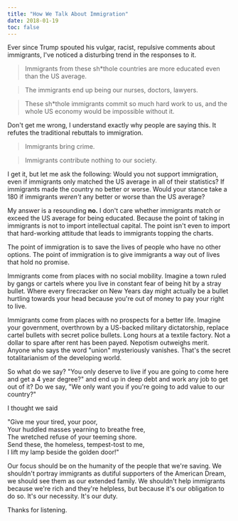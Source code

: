 ```yaml
---
title: "How We Talk About Immigration"
date: 2018-01-19
toc: false
---
```


Ever since Trump spouted his vulgar, racist, repulsive comments about immigrants, I've noticed a disturbing trend in the responses to it. 

> Immigrants from these sh*thole countries are more educated even than the US average.

> The immigrants end up being our nurses, doctors, lawyers.

> These sh*thole immigrants commit so much hard work to us, and the whole US economy would be impossible without it. 

Don't get me wrong, I understand exactly why people are saying this. It refutes the traditional rebuttals to immigration. 

> Immigrants bring crime.

> Immigrants contribute nothing to our society.

I get it, but let me ask the following: Would you not support immigration, even if immigrants only matched the US average in all of their statistics? If immigrants made the country no better or worse. Would your stance take a 180 if immigrants *weren't* any better or worse than the US average?

My answer is a resounding **no.** I don't care whether immigrants match or exceed the US average for being educated. Because the point of taking in immigrants is not to import intellectual capital. The point isn't even to import that hard-working attitude that leads to immigrants topping the charts. 

The point of immigration is to save the lives of people who have no other options. The point of immigration is to give immigrants a way out of lives that hold no promise. 

Immigrants come from places with no social mobility. Imagine a town ruled by gangs or cartels where you live in constant fear of being hit by a stray bullet. Where every firecracker on New Years day might actually be a bullet hurtling towards your head because you're out of money to pay your right to live.

Immigrants come from places with no prospects for a better life. Imagine your government, overthrown by a US-backed military dictatorship, replace cartel bullets with secret police bullets. Long hours at a textile factory. Not a dollar to spare after rent has been payed. Nepotism outweighs merit. Anyone who says the word "union" mysteriously vanishes. That's the secret totalitarianism of the developing world.

So what do we say?  "You only deserve to live if you are going to come here and get a 4 year degree?" and end up in deep debt and work any job to get out of it? Do we say, "We only want you if you're going to add value to our country?"

I thought we said

"Give me your tired, your poor,  
Your huddled masses yearning to breathe free,  
The wretched refuse of your teeming shore.  
Send these, the homeless, tempest-tost to me,  
I lift my lamp beside the golden door!"  

Our focus should be on the humanity of the people that we're saving. We shouldn't portray immigrants as dutiful supporters of the American Dream, we should see them as our extended family. We shouldn't help immigrants because we're rich and they're helpless, but because it's our obligation to do so. It's our necessity. It's our duty.

Thanks for listening.
